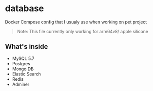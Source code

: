 # database

Docker Compose config that I usualy use when working on pet project

> Note: This file currently only working for arm64v8/ apple silicone

## What's inside

* MySQL 5.7
* Postgres
* Mongo DB
* Elastic Search
* Redis
* Adminer
